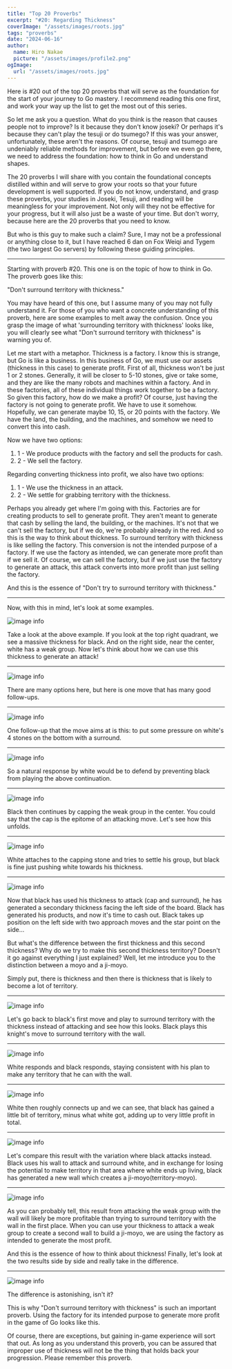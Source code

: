 ```yaml
---
title: "Top 20 Proverbs"
excerpt: "#20: Regarding Thickness"
coverImage: "/assets/images/roots.jpg"
tags: "proverbs"
date: "2024-06-16"
author:
  name: Hiro Nakae
  picture: "/assets/images/profile2.png"
ogImage:
  url: "/assets/images/roots.jpg"
---
```


Here is #20 out of the top 20 proverbs that will serve as the foundation for the start of your journey to Go mastery. I recommend reading this one first, and work your way up the list to get the most out of this series.

So let me ask you a question. What do you think is the reason that causes people not to improve? Is it because they don't know joseki? Or perhaps it's because they can't play the tesuji or do tsumego? If this was your answer, unfortunately, these aren't the reasons. Of course, tesuji and tsumego are undeniably reliable methods for improvement, but before we even go there, we need to address the foundation: how to think in Go and understand shapes.

The 20 proverbs I will share with you contain the foundational concepts distilled within and will serve to grow your roots so that your future development is well supported. If you do not know, understand, and grasp these proverbs, your studies in Joseki, Tesuji, and reading will be meaningless for your improvement. Not only will they not be effective for your progress, but it will also just be a waste of your time. But don't worry, because here are the 20 proverbs that you need to know.

But who is this guy to make such a claim? Sure, I may not be a professional or anything close to it, but I have reached 6 dan on Fox Weiqi and Tygem (the two largest Go servers) by following these guiding principles.

---

Starting with proverb #20. This one is on the topic of how to think in Go. The proverb goes like this:

"Don't surround territory with thickness."

You may have heard of this one, but I assume many of you may not fully understand it. For those of you who want a concrete understanding of this proverb, here are some examples to melt away the confusion. Once you grasp the image of what 'surrounding territory with thickness' looks like, you will clearly see what "Don't surround territory with thickness" is warning you of.

Let me start with a metaphor. Thickness is a factory. I know this is strange, but Go is like a business. In this business of Go, we must use our assets (thickness in this case) to generate profit. First of all, thickness won't be just 1 or 2 stones. Generally, it will be closer to 5-10 stones, give or take some, and they are like the many robots and machines within a factory. And in these factories, all of these individual things work together to be a factory. So given this factory, how do we make a profit? Of course, just having the factory is not going to generate profit. We have to use it somehow. Hopefully, we can generate maybe 10, 15, or 20 points with the factory. We have the land, the building, and the machines, and somehow we need to convert this into cash.

Now we have two options:

1. 1 - We produce products with the factory and sell the products for cash.
2. 2 - We sell the factory.

Regarding converting thickness into profit, we also have two options:

1. 1 - We use the thickness in an attack.
2. 2 - We settle for grabbing territory with the thickness.

Perhaps you already get where I'm going with this. Factories are for creating products to sell to generate profit. They aren't meant to generate that cash by selling the land, the building, or the machines. It's not that we can't sell the factory, but if we do, we're probably already in the red. And so this is the way to think about thickness. To surround territory with thickness is like selling the factory. This conversion is not the intended purpose of a factory. If we use the factory as intended, we can generate more profit than if we sell it. Of course, we can sell the factory, but if we just use the factory to generate an attack, this attack converts into more profit than just selling the factory.

And this is the essence of "Don't try to surround territory with thickness."

---

Now, with this in mind, let's look at some examples.

![image info](/assets/blog/proverb20/proverb20-1.PNG)

Take a look at the above example. If you look at the top right quadrant, we see a massive thickness for black. And on the right side, near the center, white has a weak group. Now let's think about how we can use this thickness to generate an attack!

---

![image info](/assets/blog/proverb20/proverb20-2.PNG)

There are many options here, but here is one move that has many good follow-ups.

---

![image info](/assets/blog/proverb20/proverb20-3.PNG)

One follow-up that the move aims at is this: to put some pressure on white's 4 stones on the bottom with a surround.

---

![image info](/assets/blog/proverb20/proverb20-4.PNG)

So a natural response by white would be to defend by preventing black from playing the above continuation.

---

![image info](/assets/blog/proverb20/proverb20-5.PNG)

Black then continues by capping the weak group in the center. You could say that the cap is the epitome of an attacking move. Let's see how this unfolds.

---

![image info](/assets/blog/proverb20/proverb20-6.PNG)

White attaches to the capping stone and tries to settle his group, but black is fine just pushing white towards his thickness.

---

<!-- ![image info](/assets/blog/proverb20/proverb20-7.PNG)

![image info](/assets/blog/proverb20/proverb20-8.PNG) -->

![image info](/assets/blog/proverb20/proverb20-9.PNG)

Now that black has used his thickness to attack (cap and surround), he has generated a secondary thickness facing the left side of the board. Black has generated his products, and now it's time to cash out. Black takes up position on the left side with two approach moves and the star point on the side...

But what's the difference between the first thickness and this second thickness? Why do we try to make this second thickness territory? Doesn't it go against everything I just explained? Well, let me introduce you to the distinction between a moyo and a ji-moyo.

Simply put, there is thickness and then there is thickness that is likely to become a lot of territory.

---

![image info](/assets/blog/proverb20/proverb20-10.PNG)

Let's go back to black's first move and play to surround territory with the thickness instead of attacking and see how this looks. Black plays this knight's move to surround territory with the wall.

---

![image info](/assets/blog/proverb20/proverb20-11.PNG)

White responds and black responds, staying consistent with his plan to make any territory that he can with the wall.

---

![image info](/assets/blog/proverb20/proverb20-12.PNG)

White then roughly connects up and we can see, that black has gained a little bit of territory, minus what white got, adding up to very little profit in total.

---

![image info](/assets/blog/proverb20/proverb20-6.PNG)

Let's compare this result with the variation where black attacks instead. Black uses his wall to attack and surround white, and in exchange for losing the potential to make territory in that area where white ends up living, black has generated a new wall which creates a ji-moyo(territory-moyo).

---

![image info](/assets/blog/proverb20/proverb20-9.PNG)

As you can probably tell, this result from attacking the weak group with the wall will likely be more profitable than trying to surround territory with the wall in the first place. When you can use your thickness to attack a weak group to create a second wall to build a ji-moyo, we are using the factory as intended to generate the most profit.

And this is the essence of how to think about thickness! Finally, let's look at the two results side by side and really take in the difference.

---

![image info](/assets/blog/proverb20/proverb20-13.PNG)

The difference is astonishing, isn't it?

This is why "Don't surround territory with thickness" is such an important proverb. Using the factory for its intended purpose to generate more profit in the game of Go looks like this.

Of course, there are exceptions, but gaining in-game experience will sort that out. As long as you understand this proverb, you can be assured that improper use of thickness will not be the thing that holds back your progression. Please remember this proverb.
